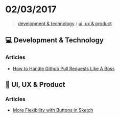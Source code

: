 # 02/03/2017

> [development & technology](#computer-development--technology) / [ui, ux & product](#art-ui-ux--product)


## :computer: Development & Technology

### Articles
- [How to Handle Github Pull Requests Like A Boss](https://hackernoon.com/how-to-handle-github-pull-requests-like-a-boss-8693f4c57974?ct=t(BrazilJS_Weekly_468_9_2013)#.5yuya77k7)


## :art: UI, UX & Product

### Articles
- [More Flexibility with Buttons in Sketch](https://medium.com/sketch-app-sources/more-flexibility-with-buttons-in-sketch-cc496b125017#.ip8rewieo)